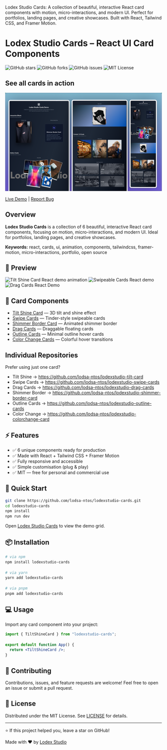 
<!-- SEO: Meta Description for GitHub and search engines -->
Lodex Studio Cards: A collection of beautiful, interactive React card components with motion, micro-interactions, and modern UI. Perfect for portfolios, landing pages, and creative showcases. Built with React, Tailwind CSS, and Framer Motion.

# Lodex Studio Cards – React UI Card Components

![GitHub stars](https://img.shields.io/github/stars/lodsa-ntos/lodexstudio-cards?style=flat-square "GitHub Stars")
![GitHub forks](https://img.shields.io/github/forks/lodsa-ntos/lodexstudio-cards?style=flat-square "GitHub Forks")
![GitHub issues](https://img.shields.io/github/issues/lodsa-ntos/lodexstudio-cards?style=flat-square "GitHub Issues")
![MIT License](https://img.shields.io/github/license/lodsa-ntos/lodexstudio-cards?style=flat-square "MIT License")

## See all cards in action

![Lodex Studio Cards Demo Grid](./public/demo-grid-screenshot.png "Lodex Studio Cards Demo Grid")

[Live Demo](https://lodexstudio-cards.vercel.app) | [Report Bug](https://github.com/lodsa-ntos/lodexstudio-cards/issues)

## Overview

**Lodex Studio Cards** is a collection of 6 beautiful, interactive React card components, focusing on motion, micro-interactions, and modern UI. Ideal for portfolios, landing pages, and creative showcases.

**Keywords:** react, cards, ui, animation, components, tailwindcss, framer-motion, micro-interactions, portfolio, open source

## 🎥 Preview

![Tilt Shine Card React demo animation](./public/highlight-tiltshine.gif)
![Swipeable Cards React demo](./public/highlight-swipecards.gif)
![Drag Cards React Demo](./public/highlight-dragcards.gif)

## 🎨 Card Components

- [Tilt Shine Card](https://github.com/lodsa-ntos/lodexstudio-tilt-card) — 3D tilt and shine effect
- [Swipe Cards](https://github.com/lodsa-ntos/lodexstudio-swipe-cards) — Tinder-style swipeable cards
- [Shimmer Border Card](https://github.com/lodsa-ntos/lodexstudio-shimmer-border-card) — Animated shimmer border
- [Drag Cards](https://github.com/lodsa-ntos/lodexstudio-drag-cards) — Draggable floating cards
- [Outline Cards](https://github.com/lodsa-ntos/lodexstudio-outline-cards) — Minimal outline hover cards
- [Color Change Cards](https://github.com/lodsa-ntos/lodexstudio-colorchange-card) — Colorful hover transitions

## Individual Repositories

Prefer using just one card?  

- Tilt Shine → <https://github.com/lodsa-ntos/lodexstudio-tilt-card>
- Swipe Cards → <https://github.com/lodsa-ntos/lodexstudio-swipe-cards>
- Drag Cards → <https://github.com/lodsa-ntos/lodexstudio-drag-cards>
- Shimmer Border → <https://github.com/lodsa-ntos/lodexstudio-shimmer-border-card>
- Outline Cards → <https://github.com/lodsa-ntos/lodexstudio-outline-cards>
- Color Change → <https://github.com/lodsa-ntos/lodexstudio-colorchange-card>

## ⚡ Features

- ✅ 6 unique components ready for production
- ✅ Made with React + Tailwind CSS + Framer Motion
- ✅ Fully responsive and accessible
- ✅ Simple customisation (plug & play)
- ✅ MIT — free for personal and commercial use

## 🚀 Quick Start

```bash
git clone https://github.com/lodsa-ntos/lodexstudio-cards.git
cd lodexstudio-cards
npm install
npm run dev
```

Open [Lodex Studio Cards](https://lodexstudio-cards.vercel.app/) to view the demo grid.

## 📦 Installation

```bash
# via npm
npm install lodexstudio-cards

# via yarn
yarn add lodexstudio-cards

# via pnpm
pnpm add lodexstudio-cards
```

## 💻 Usage

Import any card component into your project:

```jsx
import { TiltShineCard } from "lodexstudio-cards";

export default function App() {
  return <TiltShineCard />;
}
```

## 🤝 Contributing

Contributions, issues, and feature requests are welcome! Feel free to open an issue or submit a pull request.

## 📜 License

Distributed under the MIT License. See [LICENSE](./LICENSE) for details.

---

⭐ If this project helped you, leave a star on GitHub!

Made with ❤️ by [Lodex Studio](https://lodexstudio.com)
